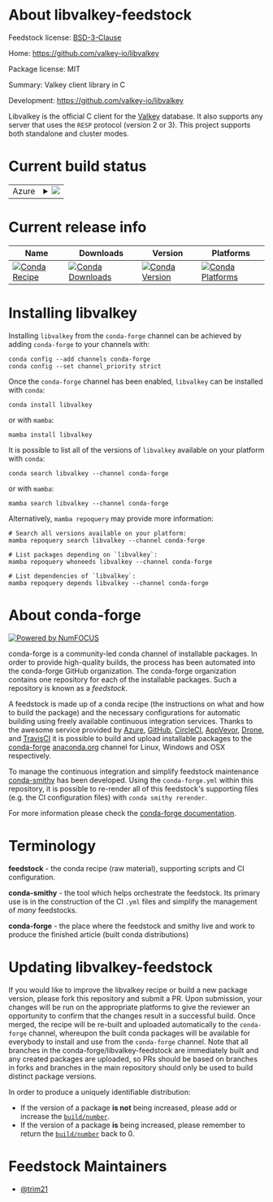 About libvalkey-feedstock
=========================

Feedstock license: [BSD-3-Clause](https://github.com/conda-forge/libvalkey-feedstock/blob/main/LICENSE.txt)

Home: https://github.com/valkey-io/libvalkey

Package license: MIT

Summary: Valkey client library in C

Development: https://github.com/valkey-io/libvalkey

Libvalkey is the official C client for the [Valkey](https://valkey.io) database.
It also supports any server that uses the `RESP` protocol (version 2 or 3).
This project supports both standalone and cluster modes.

Current build status
====================


<table>
    
  <tr>
    <td>Azure</td>
    <td>
      <details>
        <summary>
          <a href="https://dev.azure.com/conda-forge/feedstock-builds/_build/latest?definitionId=25869&branchName=main">
            <img src="https://dev.azure.com/conda-forge/feedstock-builds/_apis/build/status/libvalkey-feedstock?branchName=main">
          </a>
        </summary>
        <table>
          <thead><tr><th>Variant</th><th>Status</th></tr></thead>
          <tbody><tr>
              <td>linux_64</td>
              <td>
                <a href="https://dev.azure.com/conda-forge/feedstock-builds/_build/latest?definitionId=25869&branchName=main">
                  <img src="https://dev.azure.com/conda-forge/feedstock-builds/_apis/build/status/libvalkey-feedstock?branchName=main&jobName=linux&configuration=linux%20linux_64_" alt="variant">
                </a>
              </td>
            </tr><tr>
              <td>osx_64</td>
              <td>
                <a href="https://dev.azure.com/conda-forge/feedstock-builds/_build/latest?definitionId=25869&branchName=main">
                  <img src="https://dev.azure.com/conda-forge/feedstock-builds/_apis/build/status/libvalkey-feedstock?branchName=main&jobName=osx&configuration=osx%20osx_64_" alt="variant">
                </a>
              </td>
            </tr><tr>
              <td>win_64</td>
              <td>
                <a href="https://dev.azure.com/conda-forge/feedstock-builds/_build/latest?definitionId=25869&branchName=main">
                  <img src="https://dev.azure.com/conda-forge/feedstock-builds/_apis/build/status/libvalkey-feedstock?branchName=main&jobName=win&configuration=win%20win_64_" alt="variant">
                </a>
              </td>
            </tr>
          </tbody>
        </table>
      </details>
    </td>
  </tr>
</table>

Current release info
====================

| Name | Downloads | Version | Platforms |
| --- | --- | --- | --- |
| [![Conda Recipe](https://img.shields.io/badge/recipe-libvalkey-green.svg)](https://anaconda.org/conda-forge/libvalkey) | [![Conda Downloads](https://img.shields.io/conda/dn/conda-forge/libvalkey.svg)](https://anaconda.org/conda-forge/libvalkey) | [![Conda Version](https://img.shields.io/conda/vn/conda-forge/libvalkey.svg)](https://anaconda.org/conda-forge/libvalkey) | [![Conda Platforms](https://img.shields.io/conda/pn/conda-forge/libvalkey.svg)](https://anaconda.org/conda-forge/libvalkey) |

Installing libvalkey
====================

Installing `libvalkey` from the `conda-forge` channel can be achieved by adding `conda-forge` to your channels with:

```
conda config --add channels conda-forge
conda config --set channel_priority strict
```

Once the `conda-forge` channel has been enabled, `libvalkey` can be installed with `conda`:

```
conda install libvalkey
```

or with `mamba`:

```
mamba install libvalkey
```

It is possible to list all of the versions of `libvalkey` available on your platform with `conda`:

```
conda search libvalkey --channel conda-forge
```

or with `mamba`:

```
mamba search libvalkey --channel conda-forge
```

Alternatively, `mamba repoquery` may provide more information:

```
# Search all versions available on your platform:
mamba repoquery search libvalkey --channel conda-forge

# List packages depending on `libvalkey`:
mamba repoquery whoneeds libvalkey --channel conda-forge

# List dependencies of `libvalkey`:
mamba repoquery depends libvalkey --channel conda-forge
```


About conda-forge
=================

[![Powered by
NumFOCUS](https://img.shields.io/badge/powered%20by-NumFOCUS-orange.svg?style=flat&colorA=E1523D&colorB=007D8A)](https://numfocus.org)

conda-forge is a community-led conda channel of installable packages.
In order to provide high-quality builds, the process has been automated into the
conda-forge GitHub organization. The conda-forge organization contains one repository
for each of the installable packages. Such a repository is known as a *feedstock*.

A feedstock is made up of a conda recipe (the instructions on what and how to build
the package) and the necessary configurations for automatic building using freely
available continuous integration services. Thanks to the awesome service provided by
[Azure](https://azure.microsoft.com/en-us/services/devops/), [GitHub](https://github.com/),
[CircleCI](https://circleci.com/), [AppVeyor](https://www.appveyor.com/),
[Drone](https://cloud.drone.io/welcome), and [TravisCI](https://travis-ci.com/)
it is possible to build and upload installable packages to the
[conda-forge](https://anaconda.org/conda-forge) [anaconda.org](https://anaconda.org/)
channel for Linux, Windows and OSX respectively.

To manage the continuous integration and simplify feedstock maintenance
[conda-smithy](https://github.com/conda-forge/conda-smithy) has been developed.
Using the ``conda-forge.yml`` within this repository, it is possible to re-render all of
this feedstock's supporting files (e.g. the CI configuration files) with ``conda smithy rerender``.

For more information please check the [conda-forge documentation](https://conda-forge.org/docs/).

Terminology
===========

**feedstock** - the conda recipe (raw material), supporting scripts and CI configuration.

**conda-smithy** - the tool which helps orchestrate the feedstock.
                   Its primary use is in the construction of the CI ``.yml`` files
                   and simplify the management of *many* feedstocks.

**conda-forge** - the place where the feedstock and smithy live and work to
                  produce the finished article (built conda distributions)


Updating libvalkey-feedstock
============================

If you would like to improve the libvalkey recipe or build a new
package version, please fork this repository and submit a PR. Upon submission,
your changes will be run on the appropriate platforms to give the reviewer an
opportunity to confirm that the changes result in a successful build. Once
merged, the recipe will be re-built and uploaded automatically to the
`conda-forge` channel, whereupon the built conda packages will be available for
everybody to install and use from the `conda-forge` channel.
Note that all branches in the conda-forge/libvalkey-feedstock are
immediately built and any created packages are uploaded, so PRs should be based
on branches in forks and branches in the main repository should only be used to
build distinct package versions.

In order to produce a uniquely identifiable distribution:
 * If the version of a package **is not** being increased, please add or increase
   the [``build/number``](https://docs.conda.io/projects/conda-build/en/latest/resources/define-metadata.html#build-number-and-string).
 * If the version of a package **is** being increased, please remember to return
   the [``build/number``](https://docs.conda.io/projects/conda-build/en/latest/resources/define-metadata.html#build-number-and-string)
   back to 0.

Feedstock Maintainers
=====================

* [@trim21](https://github.com/trim21/)

